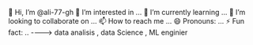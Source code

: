 👋 Hi, I’m @ali-77-gh
👀 I’m interested in ...
🌱 I’m currently learning ...
💞️ I’m looking to collaborate on ...
📫 How to reach me ...
😄 Pronouns: ...
⚡ Fun fact: ..
----> data analisis , data Science , ML enginier
